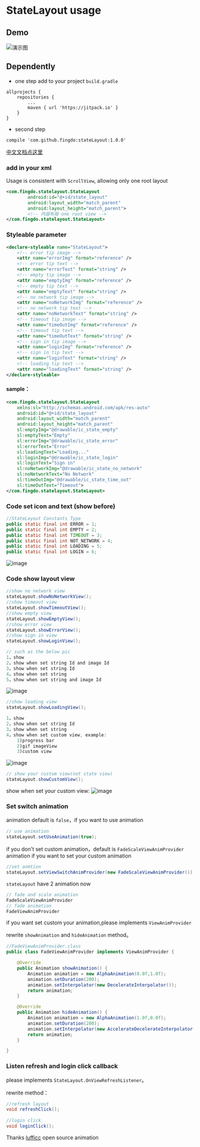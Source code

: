 # StateLayout usage

## Demo

![演示图](http://upload-images.jianshu.io/upload_images/1967808-08bf36a152a8ded2.gif)


## Dependently
- one step
add to your project `build.gradle`

``` base
allprojects {
	repositories {
		...
		maven { url 'https://jitpack.io' }
	}
}

``` 
- second step

``` base
compile 'com.github.fingdo:stateLayout:1.0.0'
```

[中文文档点这里](README-zh.md)

### add in your xml

Usage is consistent with `ScrollView`, allowing only one root layout

``` xml
<com.fingdo.statelayout.StateLayout
        android:id="@+id/state_layout"
        android:layout_width="match_parent"
        android:layout_height="match_parent">
        <!-- 内容布局 one root view -->
</com.fingdo.statelayout.StateLayout>
```

### Styleable parameter
``` xml
<declare-styleable name="StateLayout">
    <!-- error tip image -->
    <attr name="errorImg" format="reference" />
    <!-- error tip text -->
    <attr name="errorText" format="string" />
    <!-- empty tip image -->
    <attr name="emptyImg" format="reference" />
    <!-- empty tip text -->
    <attr name="emptyText" format="string" />
    <!-- no network tip image -->
    <attr name="noNetworkImg" format="reference" />
    <!-- no network tip text -->
    <attr name="noNetworkText" format="string" />
    <!-- timeout tip image -->
    <attr name="timeOutImg" format="reference" />
    <!-- timeout tip text -->
    <attr name="timeOutText" format="string" />
    <!-- sign in tip image -->
    <attr name="loginImg" format="reference" />
    <!-- sign in tip text -->
    <attr name="loginText" format="string" />
    <!-- loading tip text -->
    <attr name="loadingText" format="string" />
</declare-styleable>
```

#### sample：

``` xml
<com.fingdo.statelayout.StateLayout
    xmlns:sl="http://schemas.android.com/apk/res-auto"
    android:id="@+id/state_layout"
    android:layout_width="match_parent"
    android:layout_height="match_parent"
    sl:emptyImg="@drawable/ic_state_empty"
    sl:emptyText="Empty"
    sl:errorImg="@drawable/ic_state_error"
    sl:errorText="Error"
    sl:loadingText="Loading..."
    sl:loginImg="@drawable/ic_state_login"
    sl:loginText="Sign in"
    sl:noNetworkImg="@drawable/ic_state_no_network"
    sl:noNetworkText="No Network"
    sl:timeOutImg="@drawable/ic_state_time_out"
    sl:timeOutText="Timeout">
</com.fingdo.statelayout.StateLayout>
```

### Code set icon and text (show before)
``` java
//StateLayout Constants Type
public static final int ERROR = 1;
public static final int EMPTY = 2;
public static final int TIMEOUT = 3;
public static final int NOT_NETWORK = 4;
public static final int LOADING = 5;
public static final int LOGIN = 6;
```
![image](http://upload-images.jianshu.io/upload_images/1967808-4e6be6b3e218fece.png)

### Code show layout view
``` java
//show no network view
stateLayout.showNoNetworkView();
//show timeout view
stateLayout.showTimeoutView();
//show empty view
stateLayout.showEmptyView();
//show error view
stateLayout.showErrorView();
//show sign in view
stateLayout.showLoginView();

// such as the below pic
1，show
2，show when set string Id and image Id
3，show when set string Id
4，show when set string
5，show when set string and image Id
```
![image](http://upload-images.jianshu.io/upload_images/1967808-eb1e0af3ea1d7913.png)
``` java
//show loading view
stateLayout.showLoadingView();

1，show
2，show when set string Id
3，show when set string
4，show when set custom view, example:
    1)progress bar
    2)gif imageView
    3)custom view
```
![image](http://upload-images.jianshu.io/upload_images/1967808-878baa6fd9576469.png)
``` java
// show your custom view(not state view)
stateLayout.showCustomView();
```
show when set your custom view:
![image](http://upload-images.jianshu.io/upload_images/1967808-f26b6a9925917e9d.png)


### Set switch animation
animation default is `false`，if you want to use animation

``` java
// use animation
stateLayout.setUseAnimation(true);
```
if you don't set custom animation，default is `FadeScaleViewAnimProvider` animation
if you want to set your custom animation

``` java
//set anmtion
stateLayout.setViewSwitchAnimProvider(new FadeScaleViewAnimProvider());
```
`stateLayout` have 2 animation now

``` java
// fade and scale animation
FadeScaleViewAnimProvider
// fade animation
FadeViewAnimProvider
```
if you want set custom your animation,please implements `ViewAnimProvider`

rewrite `showAnimation` and `hideAnimation` method。

``` java
//FadeViewAnimProvider.class
public class FadeViewAnimProvider implements ViewAnimProvider {

    @Override
    public Animation showAnimation() {
        Animation animation = new AlphaAnimation(0.0f,1.0f);
        animation.setDuration(200);
        animation.setInterpolator(new DecelerateInterpolator());
        return animation;
    }

    @Override
    public Animation hideAnimation() {
        Animation animation = new AlphaAnimation(1.0f,0.0f);
        animation.setDuration(200);
        animation.setInterpolator(new AccelerateDecelerateInterpolator());
        return animation;
    }

}
```


### Listen refresh and login click callback
please implements `StateLayout.OnViewRefreshListener`。

rewrite method：

``` java
//refresh layout
void refreshClick();
    
//login click
void loginClick();
```


Thanks [lufficc](https://github.com/lufficc/StateLayout) open source animation